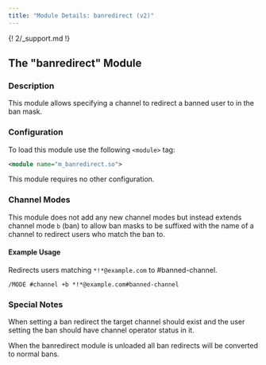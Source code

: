 ```yaml
---
title: "Module Details: banredirect (v2)"
---
```


{! 2/_support.md !}

## The "banredirect" Module

### Description

This module allows specifying a channel to redirect a banned user to in the ban mask.

### Configuration

To load this module use the following `<module>` tag:

```xml
<module name="m_banredirect.so">
```

This module requires no other configuration.

### Channel Modes

This module does not add any new channel modes but instead extends channel mode `b` (ban) to allow ban masks to be suffixed with the name of a channel to redirect users who match the ban to.

#### Example Usage

Redirects users matching `*!*@example.com` to #banned-channel.

```plaintext
/MODE #channel +b *!*@example.com#banned-channel
```

### Special Notes

When setting a ban redirect the target channel should exist and the user setting the ban should have channel operator status in it.

When the banredirect module is unloaded all ban redirects will be converted to normal bans.
